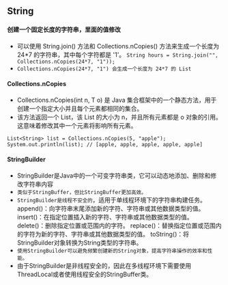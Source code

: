 ## String

#### 创建一个固定长度的字符串，里面的值修改
* 可以使用 String.join() 方法和 Collections.nCopies() 方法来生成一个长度为 24*7 的字符串，其中每个字符都是 '1'。
`String hours = String.join("", Collections.nCopies(24*7, "1"));`
* `Collections.nCopies(24*7, "1") 会生成一个长度为 24*7 的 List`


#### Collections.nCopies
* Collections.nCopies(int n, T o) 是 Java 集合框架中的一个静态方法，用于创建一个指定大小并且每个元素都相同的集合。
* 该方法返回一个 List，该 List 的大小为 n，并且所有元素都是 o 对象的引用。这意味着修改其中一个元素将影响所有元素。
```text
List<String> list = Collections.nCopies(5, "apple");
System.out.println(list); // [apple, apple, apple, apple, apple]
```

#### StringBuilder
* StringBuilder是Java中的一个可变字符串类，它可以动态地添加、删除和修改字符串内容
* `类似于StringBuffer，但比StringBuffer更加高效。`
* `StringBuilder是线程不安全的`，适用于单线程环境下的字符串构建任务。
append()：向字符串末尾添加新的字符、字符串或其他数据类型的值。
insert()：在指定位置插入新的字符、字符串或其他数据类型的值。
delete()：删除指定位置或范围内的字符。
replace()：替换指定位置或范围内的字符为新的字符、字符串或其他数据类型的值。
toString()：将StringBuilder对象转换为String类型的字符串。
* `使用StringBuilder可以避免频繁创建新的String对象，提高字符串操作的效率和性能。`
* 由于StringBuilder是非线程安全的，因此在多线程环境下需要使用ThreadLocal或者使用线程安全的StringBuffer类。




